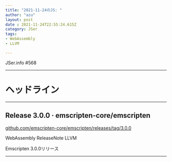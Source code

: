 ```yaml
---
title: "2021-11-24のJS: "
author: "azu"
layout: post
date : 2021-11-24T22:55:24.615Z
category: JSer
tags:
- WebAssembly
- LLVM

---
```


JSer.info #568

----

<h1 class="site-genre">ヘッドライン</h1>

----

## Release 3.0.0 · emscripten-core/emscripten
[github.com/emscripten-core/emscripten/releases/tag/3.0.0](https://github.com/emscripten-core/emscripten/releases/tag/3.0.0 "Release 3.0.0 · emscripten-core/emscripten")
<p class="jser-tags jser-tag-icon"><span class="jser-tag">WebAssembly</span> <span class="jser-tag">ReleaseNote</span> <span class="jser-tag">LLVM</span></p>

Emscripten 3.0.0リリース


----

